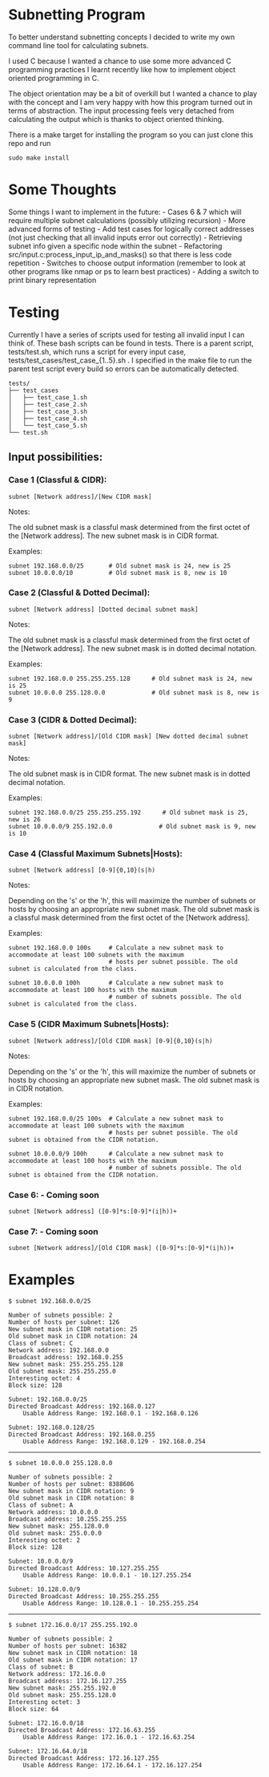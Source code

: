 # Subnetting Program

To better understand subnetting concepts I decided to write my own command line tool for calculating subnets.

I used C because I wanted a chance to use some more advanced C programming practices I learnt recently like how to implement object oriented programming in C.

The object orientation may be a bit of overkill but I wanted a chance to play with the concept and I am very happy with how this program turned out in terms of abstraction. The input processing feels very detached from calculating the output which is thanks to object oriented thinking.

There is a make target for installing the program so you can just clone this repo and run

    sudo make install


# Some Thoughts

Some things I want to implement in the future:
    - Cases 6 & 7 which will require multiple subnet calculations (possibly utilizing recursion)
    - More advanced forms of testing
    - Add test cases for logically correct addresses (not just checking that all invalid inputs error out correctly)
    - Retrieving subnet info given a specific node within the subnet
    - Refactoring src/input.c:process_input_ip_and_masks() so that there is less code repetition
    - Switches to choose output information (remember to look at other programs like nmap or ps to learn best practices)
    - Adding a switch to print binary representation


# Testing

Currently I have a series of scripts used for testing all invalid input I can think of. These bash scripts can be found in tests. There is a parent script, tests/test.sh, which runs a script for every input case, tests/test_cases/test_case_{1..5}.sh . I specified in the make file to run the parent test script every build so errors can be automatically detected. 

    tests/
    ├── test_cases
    │   ├── test_case_1.sh
    │   ├── test_case_2.sh
    │   ├── test_case_3.sh
    │   ├── test_case_4.sh
    │   └── test_case_5.sh
    └── test.sh


## Input possibilities:
### Case 1 (Classful & CIDR):

    subnet [Network address]/[New CIDR mask]

Notes:

The old subnet mask is a classful mask determined from the first octet of the [Network address].
The new subnet mask is in CIDR format.

Examples:

    subnet 192.168.0.0/25       # Old subnet mask is 24, new is 25
    subnet 10.0.0.0/10          # Old subnet mask is 8, new is 10

### Case 2 (Classful & Dotted Decimal):

    subnet [Network address] [Dotted decimal subnet mask]

Notes:

The old subnet mask is a classful mask determined from the first octet of the [Network address].
The new subnet mask is in dotted decimal notation.

Examples:

    subnet 192.168.0.0 255.255.255.128      # Old subnet mask is 24, new is 25
    subnet 10.0.0.0 255.128.0.0             # Old subnet mask is 8, new is 9


### Case 3 (CIDR & Dotted Decimal):

    subnet [Network address]/[Old CIDR mask] [New dotted decimal subnet mask]

Notes:

The old subnet mask is in CIDR format. The new subnet mask is in dotted decimal notation.

Examples:

    subnet 192.168.0.0/25 255.255.255.192      # Old subnet mask is 25, new is 26
    subnet 10.0.0.0/9 255.192.0.0             # Old subnet mask is 9, new is 10


### Case 4 (Classful Maximum Subnets|Hosts):

    subnet [Network address] [0-9]{0,10}(s|h)

Notes:

Depending on the 's' or the 'h', this will maximize the number of subnets or hosts by choosing an 
appropriate new subnet mask.  The old subnet mask is a classful mask determined from the first octet 
of the [Network address].
    
Examples:

    subnet 192.168.0.0 100s     # Calculate a new subnet mask to accommodate at least 100 subnets with the maximum 
                                # hosts per subnet possible. The old subnet is calculated from the class.

    subnet 10.0.0.0 100h        # Calculate a new subnet mask to accommodate at least 100 hosts with the maximum 
                                # number of subnets possible. The old subnet is calculated from the class.

### Case 5 (CIDR Maximum Subnets|Hosts):
    
    subnet [Network address]/[Old CIDR mask] [0-9]{0,10}(s|h)

Notes:

Depending on the 's' or the 'h', this will maximize the number of subnets or hosts by choosing an 
appropriate new subnet mask.  The old subnet mask is in CIDR notation.

Examples:

    subnet 192.168.0.0/25 100s  # Calculate a new subnet mask to accommodate at least 100 subnets with the maximum 
                                # hosts per subnet possible. The old subnet is obtained from the CIDR notation.

    subnet 10.0.0.0/9 100h      # Calculate a new subnet mask to accommodate at least 100 hosts with the maximum 
                                # number of subnets possible. The old subnet is obtained from the CIDR notation.

### Case 6: - Coming soon

    subnet [Network address] ([0-9]*s:[0-9]*(i|h))+


### Case 7: - Coming soon

    subnet [Network address]/[Old CIDR mask] ([0-9]*s:[0-9]*(i|h))+

# Examples

    $ subnet 192.168.0.0/25

    Number of subnets possible: 2
    Number of hosts per subnet: 126
    New subnet mask in CIDR notation: 25
    Old subnet mask in CIDR notation: 24
    Class of subnet: C
    Network address: 192.168.0.0
    Broadcast address: 192.168.0.255
    New subnet mask: 255.255.255.128
    Old subnet mask: 255.255.255.0
    Interesting octet: 4
    Block size: 128

    Subnet: 192.168.0.0/25
    Directed Broadcast Address: 192.168.0.127
        Usable Address Range: 192.168.0.1 - 192.168.0.126

    Subnet: 192.168.0.128/25
    Directed Broadcast Address: 192.168.0.255
        Usable Address Range: 192.168.0.129 - 192.168.0.254

---

    $ subnet 10.0.0.0 255.128.0.0

    Number of subnets possible: 2
    Number of hosts per subnet: 8388606
    New subnet mask in CIDR notation: 9
    Old subnet mask in CIDR notation: 8
    Class of subnet: A
    Network address: 10.0.0.0
    Broadcast address: 10.255.255.255
    New subnet mask: 255.128.0.0
    Old subnet mask: 255.0.0.0
    Interesting octet: 2
    Block size: 128

    Subnet: 10.0.0.0/9
    Directed Broadcast Address: 10.127.255.255
        Usable Address Range: 10.0.0.1 - 10.127.255.254

    Subnet: 10.128.0.0/9
    Directed Broadcast Address: 10.255.255.255
        Usable Address Range: 10.128.0.1 - 10.255.255.254

---

    $ subnet 172.16.0.0/17 255.255.192.0

    Number of subnets possible: 2
    Number of hosts per subnet: 16382
    New subnet mask in CIDR notation: 18
    Old subnet mask in CIDR notation: 17
    Class of subnet: B
    Network address: 172.16.0.0
    Broadcast address: 172.16.127.255
    New subnet mask: 255.255.192.0
    Old subnet mask: 255.255.128.0
    Interesting octet: 3
    Block size: 64

    Subnet: 172.16.0.0/18
    Directed Broadcast Address: 172.16.63.255
        Usable Address Range: 172.16.0.1 - 172.16.63.254

    Subnet: 172.16.64.0/18
    Directed Broadcast Address: 172.16.127.255
        Usable Address Range: 172.16.64.1 - 172.16.127.254